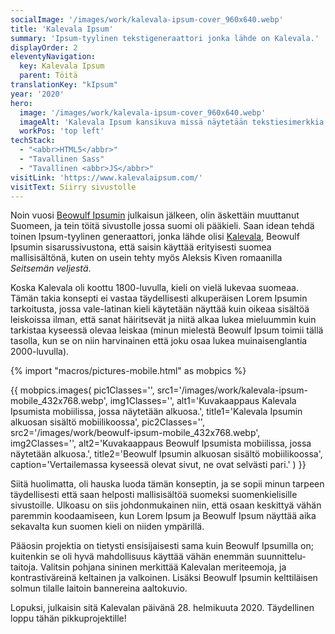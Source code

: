 ```yaml
---
socialImage: '/images/work/kalevala-ipsum-cover_960x640.webp'
title: 'Kalevala Ipsum'
summary: 'Ipsum-tyylinen tekstigeneraattori jonka lähde on Kalevala.'
displayOrder: 2
eleventyNavigation:
  key: Kalevala Ipsum
  parent: Töitä
translationKey: "kIpsum"
year: '2020'
hero:
  image: '/images/work/kalevala-ipsum-cover_960x640.webp'
  imageAlt: 'Kalevala Ipsum kansikuva missä näytetään tekstiesimerkkia.'
  workPos: 'top left'
techStack:
  - "<abbr>HTML5</abbr>"
  - "Tavallinen Sass"
  - "Tavallinen <abbr>JS</abbr>"
visitLink: 'https://www.kalevalaipsum.com/'
visitText: Siirry sivustolle
---
```


Noin vuosi [Beowulf Ipsumin](/en/work/beowulf-ipsum) julkaisun jälkeen, olin äskettäin muuttanut Suomeen, ja tein töitä sivustolle jossa suomi oli pääkieli. Saan idean tehdä toinen Ipsum-tyylinen generaattori, jonka lähde olisi [Kalevala](https://fi.wikipedia.org/wiki/Kalevala), Beowulf Ipsumin sisarussivustona, että saisin käyttää erityisesti suomea mallisisältönä, kuten on usein tehty myös Aleksis Kiven romaanilla _Seitsemän veljestä_.

Koska Kalevala oli koottu 1800-luvulla, kieli on vielä lukevaa suomeaa. Tämän takia konsepti ei vastaa täydellisesti alkuperäisen Lorem Ipsumin tarkoitusta, jossa vale-latinan kieli käytetään näyttää kuin oikeaa sisältöä leiskoissa ilman, että sanat häiritsevät ja niitä alkaa lukea mieluummin kuin tarkistaa kyseessä olevaa leiskaa (minun mielestä Beowulf Ipsum toimii tällä tasolla, kun se on niin harvinainen että joku osaa lukea muinaisenglantia 2000-luvulla).

{% import "macros/pictures-mobile.html" as mobpics %}

{{ mobpics.images(
    pic1Classes='',
    src1='/images/work/kalevala-ipsum-mobile_432x768.webp',
    img1Classes='',
    alt1='Kuvakaappaus Kalevala Ipsumista mobiilissa, jossa näytetään alkuosa.',
    title1='Kalevala Ipsumin alkuosan sisältö mobiilikoossa',
    pic2Classes='',
    src2='/images/work/beowulf-ipsum-mobile_432x768.webp',
    img2Classes='',
    alt2='Kuvakaappaus Beowulf Ipsumista mobiilissa, jossa näytetään alkuosa.',
    title2='Beowulf Ipsumin alkuosan sisältö mobiilikoossa',
    caption='Vertailemassa kyseessä olevat sivut, ne ovat selvästi pari.'
) }}

Siitä huolimatta, oli hauska luoda tämän konseptin, ja se sopii minun tarpeen täydellisesti että saan helposti mallisisältöä suomeksi suomenkielisille sivustoille. Ulkoasu on siis johdonmukainen niin, että osaan keskittyä vähän paremmin koodaamiseen, kun Lorem Ipsum ja Beowulf Ipsum näyttää aika sekavalta kun suomen kieli on niiden ympärillä.

Pääosin projektia on tietysti ensisijaisesti sama kuin Beowulf Ipsumilla on; kuitenkin se oli hyvä mahdollisuus käyttää vähän enemmän suunnittelu-taitoja. Valitsin pohjana sininen merkittää Kalevalan meriteemoja, ja kontrastiväreinä keltainen ja valkoinen. Lisäksi Beowulf Ipsumin kelttiläisen solmun tilalle laitoin bannereina aaltokuvio.

Lopuksi, julkaisin sitä Kalevalan päivänä 28. helmikuuta 2020. Täydellinen loppu tähän pikkuprojektille!